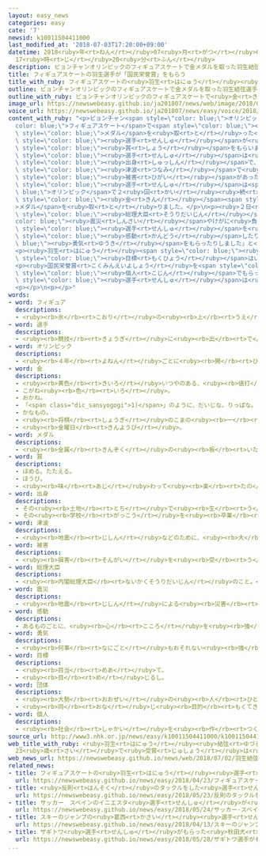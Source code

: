 ```yaml
---
layout: easy_news
categories: easy
cate: '7'
newsid: k10011504411000
last_modified_at: '2018-07-03T17:20:00+09:00'
datetime: 2018<ruby>年<rt>ねん</rt></ruby>07<ruby>月<rt>がつ</rt></ruby>03<ruby>日<rt>にち</rt></ruby>
  17<ruby>時<rt>じ</rt></ruby>20<ruby>分<rt>ふん</rt></ruby>
description: ピョンチャンオリンピックのフィギュアスケートで金メダルを取った羽生結弦選手が２日、「国民栄誉賞」という賞をもらいました。
title: フィギュアスケートの羽生選手が「国民栄誉賞」をもらう
title_with_ruby: フィギュアスケートの<ruby>羽生<rt>はにゅう</rt></ruby><ruby>選手<rt>せんしゅ</rt></ruby>が「<ruby>国民栄誉賞<rt>こくみんえいよしょう</rt></ruby>」をもらう
outline: ピョンチャンオリンピックのフィギュアスケートで金メダルを取った羽生結弦選手が２日、「国民栄誉賞」という賞をもらいました。
outline_with_ruby: ピョンチャンオリンピックのフィギュアスケートで<ruby>金<rt>きん</rt></ruby>メダルを<ruby>取<rt>と</rt></ruby>った<ruby>羽生<rt>はにゅう</rt></ruby><ruby>結弦<rt>ゆづる</rt></ruby><ruby>選手<rt>せんしゅ</rt></ruby>が<ruby>２日<rt>ふつか</rt></ruby>、「<ruby>国民栄誉賞<rt>こくみんえいよしょう</rt></ruby>」という<ruby>賞<rt>しょう</rt></ruby>をもらいました。
image_url: https://newswebeasy.github.io/ja201807/news/web/image/2018/07/02/K10011504411_1807021214_1807021228_01_03.jpg
voice_url: https://newswebeasy.github.io/ja201807/news/easy/voice/2018/07/03/k10011504411000.mp4
content_with_ruby: "<p>ピョンチャン<span style=\"color: blue;\">オリンピック</span>の<span style=\"\
  color: blue;\">フィギュアスケート</span>で<span style=\"color: blue;\"><ruby>金<rt>きん</rt></ruby></span><span\
  \ style=\"color: blue;\">メダル</span>を<ruby>取<rt>と</rt></ruby>った<ruby>羽生<rt>はにゅう</rt></ruby><ruby>結弦<rt>ゆづる</rt></ruby><span\
  \ style=\"color: blue;\"><ruby>選手<rt>せんしゅ</rt></ruby></span>が<ruby>２日<rt>ふつか</rt></ruby>、「<ruby>国民栄誉賞<rt>こくみんえいよしょう</rt></ruby>」という<span\
  \ style=\"color: blue;\"><ruby>賞<rt>しょう</rt></ruby></span>をもらいました。</p>\n<p><ruby>羽生<rt>はにゅう</rt></ruby><span\
  \ style=\"color: blue;\"><ruby>選手<rt>せんしゅ</rt></ruby></span>は<ruby>仙台市<rt>せんだいし</rt></ruby>の<span\
  \ style=\"color: blue;\"><ruby>出身<rt>しゅっしん</rt></ruby></span>で、２０１１<ruby>年<rt>ねん</rt></ruby>に<ruby>地震<rt>じしん</rt></ruby>や<span\
  \ style=\"color: blue;\"><ruby>津波<rt>つなみ</rt></ruby></span>で<ruby>大<rt>おお</rt></ruby>きな<span\
  \ style=\"color: blue;\"><ruby>被害<rt>ひがい</rt></ruby></span>があった<ruby>東日本大震災<rt>ひがしにほんだいしんさい</rt></ruby>を<ruby>経験<rt>けいけん</rt></ruby>しました。そのあと<ruby>羽生<rt>はにゅう</rt></ruby><span\
  \ style=\"color: blue;\"><ruby>選手<rt>せんしゅ</rt></ruby></span>は<span style=\"color:\
  \ blue;\">オリンピック</span>で２<ruby>回<rt>かい</rt></ruby><ruby>続<rt>つづ</rt></ruby>けて<span\
  \ style=\"color: blue;\"><ruby>金<rt>きん</rt></ruby></span><span style=\"color: blue;\"\
  >メダル</span>を<ruby>取<rt>と</rt></ruby>りました。</p>\n<p><ruby>２日<rt>ふつか</rt></ruby>の<ruby>式<rt>しき</rt></ruby>で<ruby>安倍<rt>あべ</rt></ruby><span\
  \ style=\"color: blue;\"><ruby>総理大臣<rt>そうりだいじん</rt></ruby></span>は「<span style=\"\
  color: blue;\"><ruby>震災<rt>しんさい</rt></ruby></span>やけがに<ruby>負<rt>ま</rt></ruby>けない<ruby>羽生<rt>はにゅう</rt></ruby><span\
  \ style=\"color: blue;\"><ruby>選手<rt>せんしゅ</rt></ruby></span>を<ruby>見<rt>み</rt></ruby>て、<ruby>日本<rt>にっぽん</rt></ruby>のたくさんの<ruby>人<rt>ひと</rt></ruby>が<span\
  \ style=\"color: blue;\"><ruby>感動<rt>かんどう</rt></ruby></span>したり、<span style=\"color:\
  \ blue;\"><ruby>勇気<rt>ゆうき</rt></ruby></span>をもらったりしました」と<ruby>言<rt>い</rt></ruby>いました。</p>\n\
  <p><ruby>羽生<rt>はにゅう</rt></ruby><span style=\"color: blue;\"><ruby>選手<rt>せんしゅ</rt></ruby></span>は「これからも<span\
  \ style=\"color: blue;\"><ruby>目標<rt>もくひょう</rt></ruby></span>はいろいろあります。<ruby>次<rt>つぎ</rt></ruby>の<ruby>試合<rt>しあい</rt></ruby>のためにしっかり<ruby>準備<rt>じゅんび</rt></ruby>をしたいと<ruby>思<rt>おも</rt></ruby>います」と<ruby>話<rt>はな</rt></ruby>しました。</p>\n\
  <p><ruby>国民栄誉賞<rt>こくみんえいよしょう</rt></ruby>を<span style=\"color: blue;\"><ruby>団体<rt>だんたい</rt></ruby></span>ではない<span\
  \ style=\"color: blue;\"><ruby>個人<rt>こじん</rt></ruby></span>でもらった<ruby>人<rt>ひと</rt></ruby>の<ruby>中<rt>なか</rt></ruby>で、<ruby>羽生<rt>はにゅう</rt></ruby><span\
  \ style=\"color: blue;\"><ruby>選手<rt>せんしゅ</rt></ruby></span>は<ruby>今<rt>いま</rt></ruby>まででいちばん<ruby>若<rt>わか</rt></ruby>い２３<ruby>歳<rt>さい</rt></ruby>です。</p>\n\
  <p></p>\n<p></p>"
words:
- word: フィギュア
  descriptions:
  - <ruby><rb>氷</rb><rt>こおり</rt></ruby>の<ruby><rb>上</rb><rt>うえ</rt></ruby>を、<ruby><rb>音楽</rb><rt>おんがく</rt></ruby>に<ruby><rb>合</rb><rt>あ</rt></ruby>わせておどるようにすべって、<ruby><rb>美</rb><rt>うつく</rt></ruby>しさやわざをきそうスケート<ruby><rb>競技</rb><rt>きょうぎ</rt></ruby>。
- word: 選手
  descriptions:
  - <ruby><rb>競技</rb><rt>きょうぎ</rt></ruby>に<ruby><rb>出</rb><rt>で</rt></ruby>るために<ruby><rb>選</rb><rt>えら</rt></ruby>ばれた<ruby><rb>人</rb><rt>ひと</rt></ruby>。
- word: オリンピック
  descriptions:
  - <ruby><rb>４年</rb><rt>よねん</rt></ruby>ごとに<ruby><rb>開</rb><rt>ひら</rt></ruby>かれ、<ruby><rb>世界</rb><rt>せかい</rt></ruby>じゅうの<ruby><rb>国々</rb><rt>くにぐに</rt></ruby>から<ruby><rb>選手</rb><rt>せんしゅ</rt></ruby>が<ruby><rb>参加</rb><rt>さんか</rt></ruby>する<ruby><rb>競技大会</rb><rt>きょうぎたいかい</rt></ruby>。<ruby><rb>古代</rb><rt>こだい</rt></ruby>ギリシャのオリンピアで<ruby><rb>開</rb><rt>ひら</rt></ruby>かれた<ruby><rb>古代</rb><rt>こだい</rt></ruby>オリンピックにならって、フランスのクーベルタンの<ruby><rb>力</rb><rt>ちから</rt></ruby>で、１８９６<ruby><rb>年</rb><rt>ねん</rt></ruby>にギリシャのアテネで<ruby><rb>開</rb><rt>ひら</rt></ruby>かれたのが、<ruby><rb>近代</rb><rt>きんだい</rt></ruby>オリンピックの<ruby><rb>始</rb><rt>はじ</rt></ruby>まり。<ruby><rb>五輪</rb><rt>ごりん</rt></ruby>。
- word: 金
  descriptions:
  - <ruby><rb>黄色</rb><rt>きいろ</rt></ruby>いつやのある、<ruby><rb>値打</rb><rt>ねう</rt></ruby>ちの<ruby><rb>高</rb><rt>たか</rt></ruby>い<ruby><rb>金属</rb><rt>きんぞく</rt></ruby>。こがね。
  - こがね<ruby><rb>色</rb><rt>いろ</rt></ruby>。
  - おかね。
  - 「<span class="dic_sansyogogi">1)</span>」のように、だいじな。りっぱな。
  - かなもの。
  - <ruby><rb>将棋</rb><rt>しょうぎ</rt></ruby>のこまの<ruby><rb>一</rb><rt>ひと</rt></ruby>つ。
  - <ruby><rb>金曜日</rb><rt>きんようび</rt></ruby>。
- word: メダル
  descriptions:
  - <ruby><rb>金属</rb><rt>きんぞく</rt></ruby>の<ruby><rb>板</rb><rt>いた</rt></ruby>に、<ruby><rb>絵</rb><rt>え</rt></ruby>や<ruby><rb>文字</rb><rt>もじ</rt></ruby>などをうきぼりにしたもの。<ruby><rb>記念品</rb><rt>きねんひん</rt></ruby>や<ruby><rb>賞品</rb><rt>しょうひん</rt></ruby>などにする。
- word: 賞
  descriptions:
  - ほめる。たたえる。
  - ほうび。
  - <ruby><rb>味</rb><rt>あじ</rt></ruby>わって<ruby><rb>楽</rb><rt>たの</rt></ruby>しむ。
- word: 出身
  descriptions:
  - その<ruby><rb>土地</rb><rt>とち</rt></ruby>で<ruby><rb>生</rb><rt>う</rt></ruby>まれたこと。
  - その<ruby><rb>学校</rb><rt>がっこう</rt></ruby>を<ruby><rb>卒業</rb><rt>そつぎょう</rt></ruby>したこと。
- word: 津波
  descriptions:
  - <ruby><rb>地震</rb><rt>じしん</rt></ruby>などのために、<ruby><rb>大</rb><rt>おお</rt></ruby>きな<ruby><rb>波</rb><rt>なみ</rt></ruby>が<ruby><rb>急</rb><rt>きゅう</rt></ruby>に<ruby><rb>海岸</rb><rt>かいがん</rt></ruby>におし<ruby><rb>寄</rb><rt>よ</rt></ruby>せてくること。
- word: 被害
  descriptions:
  - <ruby><rb>損害</rb><rt>そんがい</rt></ruby>を<ruby><rb>受</rb><rt>う</rt></ruby>けること。また、<ruby><rb>受</rb><rt>う</rt></ruby>けた<ruby><rb>害</rb><rt>がい</rt></ruby>。
- word: 総理大臣
  descriptions:
  - <ruby><rb>内閣総理大臣</rb><rt>ないかくそうりだいじん</rt></ruby>のこと。<ruby><rb>内閣</rb><rt>ないかく</rt></ruby>の<ruby><rb>最高責任者</rb><rt>さいこうせきにんしゃ</rt></ruby>で、<ruby><rb>国会議員</rb><rt>こっかいぎいん</rt></ruby>の<ruby><rb>中</rb><rt>なか</rt></ruby>から<ruby><rb>議員</rb><rt>ぎいん</rt></ruby>が<ruby><rb>選</rb><rt>えら</rt></ruby>び、<ruby><rb>天皇</rb><rt>てんのう</rt></ruby>が<ruby><rb>認</rb><rt>みと</rt></ruby>めて<ruby><rb>決</rb><rt>き</rt></ruby>まる。<ruby><rb>首相</rb><rt>しゅしょう</rt></ruby>。<ruby><rb>総理</rb><rt>そうり</rt></ruby>。
- word: 震災
  descriptions:
  - <ruby><rb>地震</rb><rt>じしん</rt></ruby>による<ruby><rb>災害</rb><rt>さいがい</rt></ruby>。
- word: 感動
  descriptions:
  - あるものごとに、<ruby><rb>心</rb><rt>こころ</rt></ruby>を<ruby><rb>強</rb><rt>つよ</rt></ruby>く<ruby><rb>動</rb><rt>うご</rt></ruby>かされること。
- word: 勇気
  descriptions:
  - <ruby><rb>何事</rb><rt>なにごと</rt></ruby>もおそれない<ruby><rb>強</rb><rt>つよ</rt></ruby>い<ruby><rb>心</rb><rt>こころ</rt></ruby>。
- word: 目標
  descriptions:
  - <ruby><rb>目当</rb><rt>めあ</rt></ruby>て。
  - <ruby><rb>目</rb><rt>め</rt></ruby>じるし。
- word: 団体
  descriptions:
  - <ruby><rb>大勢</rb><rt>おおぜい</rt></ruby>の<ruby><rb>人</rb><rt>ひと</rt></ruby>の<ruby><rb>集</rb><rt>あつ</rt></ruby>まり。
  - <ruby><rb>同</rb><rt>おな</rt></ruby>じ<ruby><rb>目的</rb><rt>もくてき</rt></ruby>を<ruby><rb>持</rb><rt>も</rt></ruby>った<ruby><rb>人々</rb><rt>ひとびと</rt></ruby>の<ruby><rb>集</rb><rt>あつ</rt></ruby>まり。
- word: 個人
  descriptions:
  - <ruby><rb>社会</rb><rt>しゃかい</rt></ruby>を<ruby><rb>作</rb><rt>つく</rt></ruby>っている、<ruby><rb>一人</rb><rt>ひとり</rt></ruby><ruby><rb>一人</rb><rt>ひとり</rt></ruby>。<ruby><rb>一人</rb><rt>ひとり</rt></ruby>の<ruby><rb>人間</rb><rt>にんげん</rt></ruby>。
source_url: http://www3.nhk.or.jp/news/easy/k10011504411000/k10011504411000.html
web_title_with_ruby: <ruby>羽生<rt>はにゅう</rt></ruby><ruby>結弦<rt>ゆづる</rt></ruby><ruby>選手<rt>せんしゅ</rt></ruby>に<ruby>国民<rt>こくみん</rt></ruby><ruby>栄誉賞<rt>えいよしょう</rt></ruby>
  23<ruby>歳<rt>さい</rt></ruby>で<ruby>受賞<rt>じゅしょう</rt></ruby>は<ruby>最年少<rt>さいねんしょう</rt></ruby>
web_news_url: https://newswebeasy.github.io/news/web/2018/07/02/羽生結弦選手に国民栄誉賞-23歳で受賞は最年少
related_news:
- title: フィギュアスケートの<ruby>羽生<rt>はにゅう</rt></ruby><ruby>選手<rt>せんしゅ</rt></ruby>が<ruby>仙台市<rt>せんだいし</rt></ruby>でパレードをする
  url: https://newswebeasy.github.io/news/easy/2018/04/23/フィギュアスケートの羽生選手が仙台市でパレードをする
- title: <ruby>反則<rt>はんそく</rt></ruby>のタックルをした<ruby>選手<rt>せんしゅ</rt></ruby>「<ruby>監督<rt>かんとく</rt></ruby>とコーチに<ruby>言<rt>い</rt></ruby>われてやった」
  url: https://newswebeasy.github.io/news/easy/2018/05/23/反則のタックルをした選手監督とコーチに言われてやった
- title: サッカー　スペインのイニエスタ<ruby>選手<rt>せんしゅ</rt></ruby>が<ruby>日本<rt>にっぽん</rt></ruby>のチームに<ruby>入<rt>はい</rt></ruby>る
  url: https://newswebeasy.github.io/news/easy/2018/05/24/サッカー-スペインのイニエスタ選手が日本のチームに入る
- title: スキーのジャンプの<ruby>葛西<rt>かさい</rt></ruby><ruby>選手<rt>せんしゅ</rt></ruby>　２つの<ruby>世界記録<rt>せかいきろく</rt></ruby>を<ruby>新<rt>あたら</rt></ruby>しく<ruby>作<rt>つく</rt></ruby>る
  url: https://newswebeasy.github.io/news/easy/2018/04/13/スキーのジャンプの葛西選手-2つの世界記録を新しく作る
- title: ザギトワ<ruby>選手<rt>せんしゅ</rt></ruby>がもらった<ruby>秋田犬<rt>あきたいぬ</rt></ruby>をインスタグラムで<ruby>見<rt>み</rt></ruby>せる
  url: https://newswebeasy.github.io/news/easy/2018/05/28/ザギトワ選手がもらった秋田犬をインスタグラムで見せる
...
```

